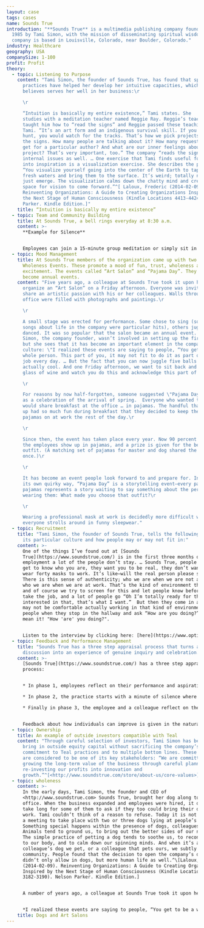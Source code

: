 ```yaml
---
layout: case
tags: cases
name: Sounds True
introduction: "**Sounds True** is a multimedia publishing company founded in
  1985 by Tami Simon, with the mission of disseminating spiritual wisdom. The
  company is based in Louisville, Colorado, near Boulder, Colorado."
industry: Healthcare
geography: USA
companySize: 1-100
profit: Profit
theory:
  - topic: Listening to Purpose
    content: "Tami Simon, the founder of Sounds True, has found that spiritual
      practices have helped her develop her intuitive capacities, which she
      believes serves her well in her business:\r

      \r

      “Intuition is basically my entire existence,” Tami states. She
      studies with a meditation teacher named Reggie Ray. Reggie’s teacher
      taught him how to “read the signs” and Reggie passed these teachings on to
      Tami. “It’s an art form and an indigenous survival skill. If you were on a
      hunt, you would watch for the tracks. That’s how we pick projects. We read
      the signs. How many people are talking about it? How many requests do we
      get for a particular author? And what are our inner feelings about the
      project? That’s very important, too.” The company “reads the signs” for
      internal issues as well. … One exercise that Tami finds useful for tapping
      into inspiration is a visualization exercise. She describes the process:
      “You visualize yourself going into the center of the Earth to tap into
      fresh waters and bring them to the surface. It’s weird; totally new ideas
      just emerge. The visualization calms down the chatty mind and creates the
      space for vision to come forward.”^[ Laloux, Frederic (2014-02-09).
      Reinventing Organizations: A Guide to Creating Organizations Inspired by
      the Next Stage of Human Consciousness (Kindle Locations 4413-4424). Nelson
      Parker. Kindle Edition.]"
    title: “Intuition is basically my entire existence”
  - topic: Team and Community Building
    title: At Sounds True, a bell rings everyday at 8:30 a.m.
    content: >-
      **Example for Silence**


      Employees can join a 15-minute group meditation or simply sit in silence at their desk for those minutes.
  - topic: Mood Management
    title: At Sounds True members of the organization came up with two ideas for
      Wholeness Events. These promote a mood of fun, trust, wholeness and
      excitement. The events called “Art Salon” and “Pajama Day”. They have
      become annual events.
    content: "Five years ago, a colleague at Sounds True took it upon herself to
      organize an “Art Salon” on a Friday afternoon. Everyone was invited to
      share an artistic passion with his or her colleagues. Walls throughout the
      office were filled with photographs and paintings.\r

      \r

      A small stage was erected for performance. Some chose to sing (some
      songs about life in the company were particular hits), others juggled or
      danced. It was so popular that the salon became an annual event. Tami
      Simon, the company founder, wasn’t involved in setting up the first salon,
      but she sees that it has become an important element in the company
      culture: \"I realized these events are saying to people, “You get to be a
      whole person. This part of you, it may not fit to do it as part of your
      job every day. … But the fact that you can now juggle five balls is
      actually cool. And one Friday afternoon, we want to sit back and have a
      glass of wine and watch you do this and acknowledge this part of you.”\r

      \r

      For reasons by now half-forgotten, someone suggested \"Pajama Day\"
      as a celebration of the arrival of spring.  Everyone who wanted to join
      would share breakfast at the office … in pajamas. The handful that showed
      up had so much fun during breakfast that they decided to keep their
      pajamas on at work the rest of the day.\r

      \r

      Since then, the event has taken place every year. Now 90 percent of
      the employees show up in pajamas, and a prize is given for the best
      outfit. (A matching set of pajamas for master and dog shared the prize
      once.)\r

      \r

      It has become an event people look forward to and prepare for. In
      its own quirky way, “Pajama Day” is a storytelling event―every pair of
      pajamas represents a story waiting to say something about the person
      wearing them: What made you choose that outfit?\r

      \r

      Wearing a professional mask at work is decidedly more difficult when
      everyone strolls around in funny sleepwear."
  - topic: Recruitment
    title: "Tami Simon, the founder of Sounds True, tells the following story about
      its particular culture and how people may or may not fit in:"
    content: >-
      One of the things I’ve found out at [Sounds
      True](https://www.soundstrue.com/) is in the first three months of
      employment a lot of the people don’t stay. … Sounds True, people want to
      get to know who you are, they want you to be real, they don’t want you to
      wear forty masks to work. It’s like―will the real person please stand up?
      There is this sense of authenticity; who we are when we are not at work is
      who we are when we are at work. That’s the kind of environment that’s here
      and of course we try to screen for this and let people know before they
      take the job, and a lot of people go “Oh I’m totally ready for that.  I’m
      interested in that, that’s what I want.”  But then they come in and may or
      may not be comfortable actually working in that kind of environment where
      people when they stop in the hallway and ask “How are you doing?” actually
      mean it! "How 'are' you doing?". 


      Listen to the interview by clicking hereː [here](https://www.optimize.me/)
  - topic: Feedback and Performance Management
    title: "Sounds True has a three step appraisal process that turns an appraisal
      discussion into an experience of genuine inquiry and celebration. "
    content: >-
      [Sounds True](https://www.soundstrue.com/) has a three step appraisal
      process:


      * In phase 1, employees reflect on their performance and aspirations based on a list of questions to trigger thinking.

      * In phase 2, the practice starts with a minute of silence where colleagues are asked to hold the person receiving feedback in their hearts and try to let go of any form of judgement. Then, in turn, each person sits in front of their colleague and talks openly about what they most value in their colleague and reflect on one area where they think they could grow.

      * Finally in phase 3, the employee and a colleague reflect on the feedback through a deeper conversation to learn and decide what happens next.


      Feedback about how individuals can improve is given in the natural course of events throughout the year and not saved up for the annual appraisal.^[Laloux, Frederic. Reinventing Organizations. Nelson Parker (2014), page 183]
  - topic: Ownership
    title: An example of outside investors compatible with Teal
    content: "Through careful selection of investors, Tami Simon has been able to
      bring in outside equity capital without sacrificing the company’s
      commitment to Teal practices and to multiple bottom lines. These investors
      are considered to be one of its key stakeholders: “We are committed to
      growing the long-term value of the business through careful planning and
      re-investing our profits into innovation and
      growth.”^[<http://www.soundstrue.com/store/about-us/core-values>]"
  - topic: wholeness
    content: >-
      In the early days, Tami Simon, the founder and CEO of
      <http://www.soundstrue.com> Sounds True, brought her dog along to the
      office. When the business expanded and employees were hired, it didn’t
      take long for some of them to ask if they too could bring their dogs to
      work. Tami couldn’t think of a reason to refuse. Today it is not rare for
      a meeting to take place with two or three dogs lying at people’s feet.
      Something special happens within the presence of dogs, colleagues noticed.
      Animals tend to ground us, to bring out the better sides of our nature.
      The simple practice of petting a dog tends to soothe us, to reconnect us
      to our body, and to calm down our spinning minds. And when it’s a
      colleague’s dog we pet, or a colleague that pets ours, we subtly build
      community. People found that the decision to open the company’s doors
      didn’t only allow in dogs, but more human life as well.^\[Laloux, Frederic
      (2014-02-09). Reinventing Organizations: A Guide to Creating Organizations
      Inspired by the Next Stage of Human Consciousness (Kindle Locations
      3182-3190). Nelson Parker. Kindle Edition.]


      A number of years ago, a colleague at Sounds True took it upon herself to organize an “Art Salon” on a Friday afternoon. Everyone was invited to share some artistic passion with his or her colleagues. Walls throughout the office were filled with photographs and paintings. A small stage was erected for people to perform. Some colleagues chose to sing (some songs composed about life in the company were particular hits), others juggled or danced tango. People enjoyed themselves so much that the salon has turned into an annual event. Tami wasn’t involved in setting up the first salon, but she sees that it has become an important element in the company culture:


      *I realized these events are saying to people, “You get to be a whole person. This part of you, it may not fit to do it as part of your job every day. … But the fact that you can now juggle five balls is actually cool. And on a Friday afternoon, we want to sit back and have a glass of wine and watch you do this and acknowledge this part of you.” That is part of what I think makes people feel \[that that] the wholeness of who they are is actually welcome. Because we do welcome it, we want to see it.*^\[Laloux, Frederic (2014-02-09). Reinventing Organizations: A Guide to Creating Organizations Inspired by the Next Stage of Human Consciousness (Kindle Locations 3544-3553). Nelson Parker. Kindle Edition.]
    title: Dogs and Art Salons
---
```

